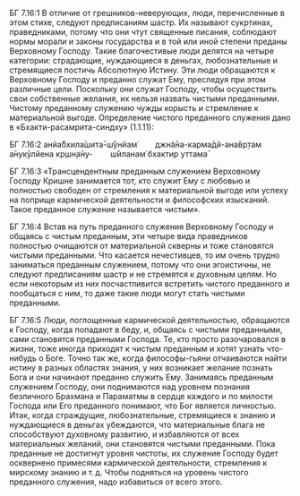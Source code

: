 БГ 7.16:1	В отличие от грешников-неверующих, люди, перечисленные в этом стихе, следуют предписаниям шастр. Их называют сукр̣тинах̣, праведниками, потому что они чтут священные писания, соблюдают нормы морали и законы государства и в той или иной степени преданы Верховному Господу. Такие благочестивые люди делятся на четыре категории: страдающие, нуждающиеся в деньгах, любознательные и стремящиеся постичь Абсолютную Истину. Эти люди обращаются к Верховному Господу и преданно служат Ему, преследуя при этом различные цели. Поскольку они служат Господу, чтобы осуществить свои собственные желания, их нельзя назвать чистыми преданными. Чистому преданному служению чужды корысть и стремление к материальной выгоде. Определение чистого преданного служения дано в «Бхакти-расамрита-синдху» (1.1.11):

БГ 7.16:2	анйа̄бхила̄шита̄-ш́ӯнйам̇   джн̃а̄на-карма̄дй-ана̄вр̣там а̄нукӯлйена кр̣шн̣а̄ну-   ш́ӣланам̇ бхактир уттама̄

БГ 7.16:3	«Трансцендентным преданным служением Верховному Господу Кришне занимается тот, кто служит Ему с любовью и полностью свободен от стремления к материальной выгоде или успеху на поприще кармической деятельности и философских изысканий. Такое преданное служение называется чистым».

БГ 7.16:4	Встав на путь преданного служения Верховному Господу и общаясь с чистым преданным, эти четыре вида праведников полностью очищаются от материальной скверны и тоже становятся чистыми преданными. Что касается нечестивцев, то им очень трудно заниматься преданным служением, потому что они эгоистичны, не следуют предписаниям шастр и не стремятся к духовным целям. Но если некоторым из них посчастливится встретить чистого преданного и пообщаться с ним, то даже такие люди могут стать чистыми преданными.

БГ 7.16:5	Люди, поглощенные кармической деятельностью, обращаются к Господу, когда попадают в беду, и, общаясь с чистыми преданными, сами становятся преданными Господа. Те, кто просто разочаровался в жизни, тоже иногда приходят к чистым преданным и хотят узнать что-нибудь о Боге. Точно так же, когда философы-гьяни отчаиваются найти истину в разных областях знания, у них возникает желание познать Бога и они начинают преданно служить Ему. Занимаясь преданным служением Господу, они поднимаются над уровнем познания безличного Брахмана и Параматмы в сердце каждого и по милости Господа или Его преданного понимают, что Бог является личностью. Итак, когда страждущие, любознательные, стремящиеся к знанию и нуждающиеся в деньгах убеждаются, что материальные блага не способствуют духовному развитию, и избавляются от всех материальных желаний, они становятся чистыми преданными. Пока преданные не достигнут уровня чистоты, их служение Господу будет осквернено примесями кармической деятельности, стремления к мирскому знанию и т. д. Чтобы подняться на уровень чистого преданного служения, надо избавиться от всего этого.